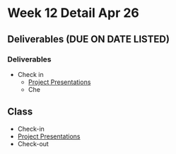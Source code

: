 # Week 12 Detail Apr 26

## Deliverables \(DUE ON DATE LISTED\)

### **Deliverables**

* Check in
  * [Project Presentations](../critiques-demos-presentations-and-exhibition/project-presentation.md)
  * Che

## Class

* Check-in
* [Project Presentations](../critiques-demos-presentations-and-exhibition/project-presentation.md)
* Check-out

